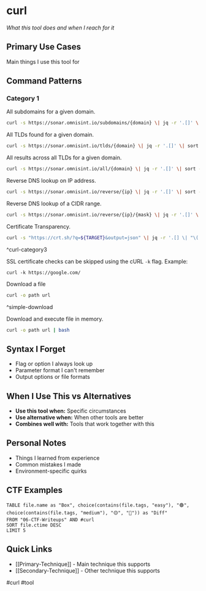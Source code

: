 # curl

_What this tool does and when I reach for it_

## Primary Use Cases

Main things I use this tool for

## Command Patterns

### Category 1

All subdomains for a given domain.
```bash
curl -s https://sonar.omnisint.io/subdomains/{domain} \| jq -r '.[]' \| sort -u
```

All TLDs found for a given domain.
```bash
curl -s https://sonar.omnisint.io/tlds/{domain} \| jq -r '.[]' \| sort -u
```

All results across all TLDs for a given domain.
```bash
curl -s https://sonar.omnisint.io/all/{domain} \| jq -r '.[]' \| sort -u
```

Reverse DNS lookup on IP address.
```bash
curl -s https://sonar.omnisint.io/reverse/{ip} \| jq -r '.[]' \| sort -u
```

Reverse DNS lookup of a CIDR range.
```bash
curl -s https://sonar.omnisint.io/reverse/{ip}/{mask} \| jq -r '.[]' \| sort -u
```

Certificate Transparency.
```bash
curl -s "https://crt.sh/?q=${TARGET}&output=json" \| jq -r '.[] \| "\(.name_value)\n\(.common_name)"' \| sort -u
```
^curl-category3

SSL certificate checks can be skipped using the cURL `-k` flag.
Example:
```shell
curl -k https://google.com/
```

Download a file
```bash
curl -o path url
```
^simple-download

Download and execute file in memory.
```bash
curl -o path url | bash
```

## Syntax I Forget

- Flag or option I always look up
- Parameter format I can't remember
- Output options or file formats

## When I Use This vs Alternatives

- **Use this tool when:** Specific circumstances
- **Use alternative when:** When other tools are better
- **Combines well with:** Tools that work together with this

## Personal Notes

- Things I learned from experience
- Common mistakes I made
- Environment-specific quirks

## CTF Examples

```dataview
TABLE file.name as "Box", choice(contains(file.tags, "easy"), "🟢", choice(contains(file.tags, "medium"), "🟡", "🔴")) as "Diff"
FROM "06-CTF-Writeups" AND #curl
SORT file.ctime DESC
LIMIT 5
```

## Quick Links

- [[Primary-Technique]] - Main technique this supports
- [[Secondary-Technique]] - Other technique this supports

#curl #tool